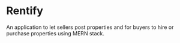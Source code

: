# Rentify
An application to let sellers post properties and for buyers to hire or purchase properties using MERN stack.
